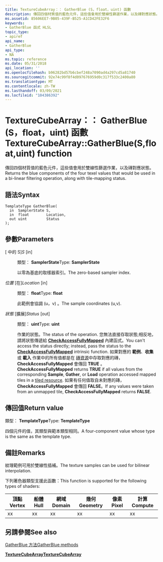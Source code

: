 ```yaml
---
title: TextureCubeArray：： GatherBlue (S，float，uint) 函數
description: 傳回四個材質值的藍色元件，這些值會用於雙線性篩選作業，以及磚對應狀態。 |TextureCubeArray：： GatherBlue (S，float，uint) 函數
ms.assetid: 85606EE7-9B05-439F-B525-A1CD42FE32F6
keywords:
- GatherBlue 函式 HLSL
topic_type:
- apiref
api_name:
- GatherBlue
api_type:
- NA
ms.topic: reference
ms.date: 05/31/2018
api_location: ''
ms.openlocfilehash: b96282bd57b6cbef248a7090ad4a297cd5a81740
ms.sourcegitcommit: 92e74c99f8f4d097676959d0c317f533c2400a80
ms.translationtype: MT
ms.contentlocale: zh-TW
ms.lasthandoff: 03/09/2021
ms.locfileid: "104386392"
---
```

# <a name="texturecubearraygatherbluesfloatuint-function"></a><span data-ttu-id="b6b1d-105">TextureCubeArray：： GatherBlue (S，float，uint) 函數</span><span class="sxs-lookup"><span data-stu-id="b6b1d-105">TextureCubeArray::GatherBlue(S,float,uint) function</span></span>

<span data-ttu-id="b6b1d-106">傳回四個材質值的藍色元件，這些值會用於雙線性篩選作業，以及磚對應狀態。</span><span class="sxs-lookup"><span data-stu-id="b6b1d-106">Returns the blue components of the four texel values that would be used in a bi-linear filtering operation, along with tile-mapping status.</span></span>

## <a name="syntax"></a><span data-ttu-id="b6b1d-107">語法</span><span class="sxs-lookup"><span data-stu-id="b6b1d-107">Syntax</span></span>


``` syntax
TemplateType GatherBlue(
  in  SamplerState S,
  in  float        Location,
  out uint         Status
);
```



## <a name="parameters"></a><span data-ttu-id="b6b1d-108">參數</span><span class="sxs-lookup"><span data-stu-id="b6b1d-108">Parameters</span></span>

<dl> <dt>

<span data-ttu-id="b6b1d-109"> \[ 中的 S\]</span><span class="sxs-lookup"><span data-stu-id="b6b1d-109">*S* \[in\]</span></span>
</dt> <dd>

<span data-ttu-id="b6b1d-110">類型： **SamplerState**</span><span class="sxs-lookup"><span data-stu-id="b6b1d-110">Type: **SamplerState**</span></span>

<span data-ttu-id="b6b1d-111">以零為基底的取樣器索引。</span><span class="sxs-lookup"><span data-stu-id="b6b1d-111">The zero-based sampler index.</span></span>

</dd> <dt>

<span data-ttu-id="b6b1d-112">*位置* \[在\]</span><span class="sxs-lookup"><span data-stu-id="b6b1d-112">*Location* \[in\]</span></span>
</dt> <dd>

<span data-ttu-id="b6b1d-113">類型： **float**</span><span class="sxs-lookup"><span data-stu-id="b6b1d-113">Type: **float**</span></span>

<span data-ttu-id="b6b1d-114">此範例會協調 (u，v) 。</span><span class="sxs-lookup"><span data-stu-id="b6b1d-114">The sample coordinates (u,v).</span></span>

</dd> <dt>

<span data-ttu-id="b6b1d-115">*狀態* \[擴展\]</span><span class="sxs-lookup"><span data-stu-id="b6b1d-115">*Status* \[out\]</span></span>
</dt> <dd>

<span data-ttu-id="b6b1d-116">類型： **uint**</span><span class="sxs-lookup"><span data-stu-id="b6b1d-116">Type: **uint**</span></span>

<span data-ttu-id="b6b1d-117">作業的狀態。</span><span class="sxs-lookup"><span data-stu-id="b6b1d-117">The status of the operation.</span></span> <span data-ttu-id="b6b1d-118">您無法直接存取狀態;相反地，請將狀態傳遞給 [**CheckAccessFullyMapped**](checkaccessfullymapped.md) 內建函式。</span><span class="sxs-lookup"><span data-stu-id="b6b1d-118">You can't access the status directly; instead, pass the status to the [**CheckAccessFullyMapped**](checkaccessfullymapped.md) intrinsic function.</span></span> <span data-ttu-id="b6b1d-119">如果對應的 **範例**、**收集** 或 **載入** 作業中的所有值都是在 [磚資源](/windows/desktop/direct3d11/direct3d-11-2-features)中存取對應的磚， **CheckAccessFullyMapped** 會傳回 **TRUE** 。</span><span class="sxs-lookup"><span data-stu-id="b6b1d-119">**CheckAccessFullyMapped** returns **TRUE** if all values from the corresponding **Sample**, **Gather**, or **Load** operation accessed mapped tiles in a [tiled resource](/windows/desktop/direct3d11/direct3d-11-2-features).</span></span> <span data-ttu-id="b6b1d-120">如果有任何值取自未對應的磚， **CheckAccessFullyMapped** 會傳回 **FALSE**。</span><span class="sxs-lookup"><span data-stu-id="b6b1d-120">If any values were taken from an unmapped tile, **CheckAccessFullyMapped** returns **FALSE**.</span></span>

</dd> </dl>

## <a name="return-value"></a><span data-ttu-id="b6b1d-121">傳回值</span><span class="sxs-lookup"><span data-stu-id="b6b1d-121">Return value</span></span>

<span data-ttu-id="b6b1d-122">類型： **TemplateType**</span><span class="sxs-lookup"><span data-stu-id="b6b1d-122">Type: **TemplateType**</span></span>

<span data-ttu-id="b6b1d-123">四個元件的值，其類型與範本類型相同。</span><span class="sxs-lookup"><span data-stu-id="b6b1d-123">A four-component value whose type is the same as the template type.</span></span>

## <a name="remarks"></a><span data-ttu-id="b6b1d-124">備註</span><span class="sxs-lookup"><span data-stu-id="b6b1d-124">Remarks</span></span>

<span data-ttu-id="b6b1d-125">紋理範例可用於雙線性插補。</span><span class="sxs-lookup"><span data-stu-id="b6b1d-125">The texture samples can be used for bilinear interpolation.</span></span>

<span data-ttu-id="b6b1d-126">下列著色器類型支援此函數：</span><span class="sxs-lookup"><span data-stu-id="b6b1d-126">This function is supported for the following types of shaders:</span></span>



| <span data-ttu-id="b6b1d-127">頂點</span><span class="sxs-lookup"><span data-stu-id="b6b1d-127">Vertex</span></span> | <span data-ttu-id="b6b1d-128">船體</span><span class="sxs-lookup"><span data-stu-id="b6b1d-128">Hull</span></span> | <span data-ttu-id="b6b1d-129">網域</span><span class="sxs-lookup"><span data-stu-id="b6b1d-129">Domain</span></span> | <span data-ttu-id="b6b1d-130">幾何</span><span class="sxs-lookup"><span data-stu-id="b6b1d-130">Geometry</span></span> | <span data-ttu-id="b6b1d-131">像素</span><span class="sxs-lookup"><span data-stu-id="b6b1d-131">Pixel</span></span> | <span data-ttu-id="b6b1d-132">計算</span><span class="sxs-lookup"><span data-stu-id="b6b1d-132">Compute</span></span> |
|--------|------|--------|----------|-------|---------|
| <span data-ttu-id="b6b1d-133">x</span><span class="sxs-lookup"><span data-stu-id="b6b1d-133">x</span></span>      | <span data-ttu-id="b6b1d-134">x</span><span class="sxs-lookup"><span data-stu-id="b6b1d-134">x</span></span>    | <span data-ttu-id="b6b1d-135">x</span><span class="sxs-lookup"><span data-stu-id="b6b1d-135">x</span></span>      | <span data-ttu-id="b6b1d-136">x</span><span class="sxs-lookup"><span data-stu-id="b6b1d-136">x</span></span>        | <span data-ttu-id="b6b1d-137">x</span><span class="sxs-lookup"><span data-stu-id="b6b1d-137">x</span></span>     | <span data-ttu-id="b6b1d-138">x</span><span class="sxs-lookup"><span data-stu-id="b6b1d-138">x</span></span>       |



 

## <a name="see-also"></a><span data-ttu-id="b6b1d-139">另請參閱</span><span class="sxs-lookup"><span data-stu-id="b6b1d-139">See also</span></span>

<dl> <dt>

[<span data-ttu-id="b6b1d-140">GatherBlue 方法</span><span class="sxs-lookup"><span data-stu-id="b6b1d-140">GatherBlue methods</span></span>](texturecubearray-gatherblue.md)
</dt> <dt>

[<span data-ttu-id="b6b1d-141">**TextureCubeArray**</span><span class="sxs-lookup"><span data-stu-id="b6b1d-141">**TextureCubeArray**</span></span>](texturecubearray.md)
</dt> </dl>

 

 
